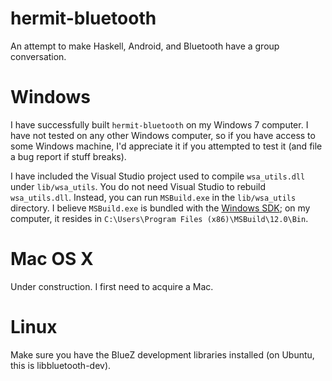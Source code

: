 hermit-bluetooth
================

An attempt to make Haskell, Android, and Bluetooth have a group conversation.

Windows
=======
I have successfully built `hermit-bluetooth` on my Windows 7 computer. I have not tested on any other Windows computer, so if you have access to some Windows machine, I'd appreciate it if you attempted to test it (and file a bug report if stuff breaks).

I have included the Visual Studio project used to compile `wsa_utils.dll` under `lib/wsa_utils`. You do not need Visual Studio to rebuild `wsa_utils.dll`. Instead, you can run `MSBuild.exe` in the `lib/wsa_utils` directory. I believe `MSBuild.exe` is bundled with the [Windows SDK](http://www.microsoft.com/en-us/download/details.aspx?id=8279); on my computer, it resides in `C:\Users\Program Files (x86)\MSBuild\12.0\Bin`.

Mac OS X
========
Under construction. I first need to acquire a Mac.

Linux
=====
Make sure you have the BlueZ development libraries installed (on Ubuntu, this is libbluetooth-dev).